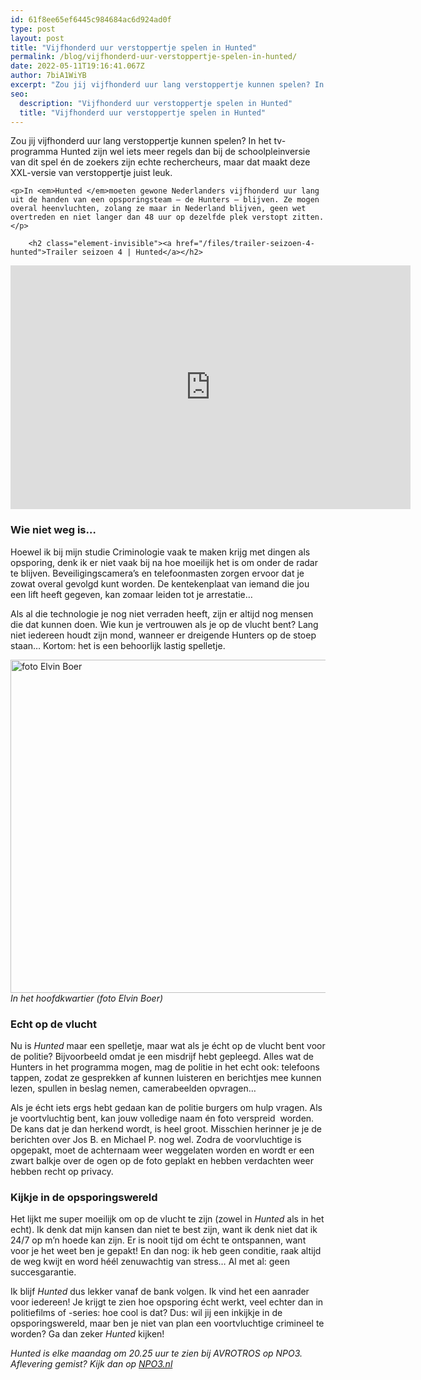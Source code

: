 ```yaml
---
id: 61f8ee65ef6445c984684ac6d924ad0f
type: post
layout: post
title: "Vijfhonderd uur verstoppertje spelen in Hunted"
permalink: /blog/vijfhonderd-uur-verstoppertje-spelen-in-hunted/
date: 2022-05-11T19:16:41.067Z
author: 7biA1WiYB
excerpt: "Zou jij vijfhonderd uur lang verstoppertje kunnen spelen? In het tv-programma Hunted zijn wel iets meer regels dan bij de schoolpleinversie van dit spel én de zoekers zijn echte rechercheurs, maar dat maakt deze XXL-versie van verstoppertje juist leuk.   "
seo:
  description: "Vijfhonderd uur verstoppertje spelen in Hunted"
  title: "Vijfhonderd uur verstoppertje spelen in Hunted"
---
```

Zou jij vijfhonderd uur lang verstoppertje kunnen spelen? In het tv-programma Hunted zijn wel iets meer regels dan bij de schoolpleinversie van dit spel én de zoekers zijn echte rechercheurs, maar dat maakt deze XXL-versie van verstoppertje juist leuk.   

    <p>In <em>Hunted </em>moeten gewone Nederlanders vijfhonderd uur lang uit de handen van een opsporingsteam – de Hunters – blijven. Ze mogen overal heenvluchten, zolang ze maar in Nederland blijven, geen wet overtreden en niet langer dan 48 uur op dezelfde plek verstopt zitten.</p>
<p><div class="media media-element-container media-default"><div id="file-538816" class="file file-video file-video-youtube">

        <h2 class="element-invisible"><a href="/files/trailer-seizoen-4-hunted">Trailer seizoen 4 | Hunted</a></h2>
    
  
  <div class="content">
    <div class="media-youtube-video media-element file-default media-youtube-1">
  <iframe class="media-youtube-player" width="640" height="390" title="Trailer seizoen 4 | Hunted" src="https://www.youtube.com/embed/BnstRWns3nc?wmode=opaque&controls=" name="Trailer seizoen 4 | Hunted" frameborder="0" allowfullscreen="">Video van Trailer seizoen 4 | Hunted</iframe>
</div>
  </div>

  
</div>
</div>
<h3><strong>Wie niet weg is…</strong></h3>
<p>Hoewel ik bij mijn studie Criminologie vaak te maken krijg met dingen als opsporing, denk ik er niet vaak bij na hoe moeilijk het is om onder de radar te blijven. Beveiligingscamera’s en telefoonmasten zorgen ervoor dat je zowat overal gevolgd kunt worden. De kentekenplaat van iemand die jou een lift heeft gegeven, kan zomaar leiden tot je arrestatie…</p>
<p>Als al die technologie je nog niet verraden heeft, zijn er altijd nog mensen die dat kunnen doen. Wie kun je vertrouwen als je op de vlucht bent? Lang niet iedereen houdt zijn mond, wanneer er dreigende Hunters op de stoep staan… Kortom: het is een behoorlijk lastig spelletje.</p>
<p><div class="media media-element-container media-default"><div id="file-538815" class="file file-image file-image-jpeg">

        
  
  <div class="content">
    <img alt="foto Elvin Boer" title="foto Elvin Boer" height="533" width="800" class="media-element file-default" data-delta="2" src="https://original.sevendays.nl/sites/default/files/hq.-690522.jpg">  </div>

  
</div>
</div><em>In het hoofdkwartier (foto Elvin Boer)</em>
<h3><strong>Echt op de vlucht</strong></h3>
<p>Nu is <em>Hunted </em>maar een spelletje, maar wat als je écht op de vlucht bent voor de politie? Bijvoorbeeld omdat je een misdrijf hebt gepleegd. Alles wat de Hunters in het programma mogen, mag de politie in het echt ook: telefoons tappen, zodat ze gesprekken af kunnen luisteren en berichtjes mee kunnen lezen, spullen in beslag nemen, camerabeelden opvragen…</p>
<p>Als je écht iets ergs hebt gedaan kan de politie burgers om hulp vragen. Als je voortvluchtig bent, kan jouw volledige naam én foto verspreid  worden. De kans dat je dan herkend wordt, is heel groot. Misschien herinner je je de berichten over Jos B. en Michael P. nog wel. Zodra de voorvluchtige is opgepakt, moet de achternaam weer weggelaten worden en wordt er een zwart balkje over de ogen op de foto geplakt en hebben verdachten weer hebben recht op privacy.</p>
<h3><strong>Kijkje in de opsporingswereld</strong></h3>
<p>Het lijkt me super moeilijk om op de vlucht te zijn (zowel in <em>Hunted </em>als in het echt). Ik denk dat mijn kansen dan niet te best zijn, want ik denk niet dat ik 24/7 op m’n hoede kan zijn. Er is nooit tijd om écht te ontspannen, want voor je het weet ben je gepakt! En dan nog: ik heb geen conditie, raak altijd de weg kwijt en word héél zenuwachtig van stress… Al met al: geen succesgarantie.</p>
<p>Ik blijf <em>Hunted </em>dus lekker vanaf de bank volgen. Ik vind het een aanrader voor iedereen! Je krijgt te zien hoe opsporing écht werkt, veel echter dan in politiefilms of -series: hoe cool is dat? Dus: wil jij een inkijkje in de opsporingswereld, maar ben je niet van plan een voortvluchtige crimineel te worden? Ga dan zeker <em>Hunted </em>kijken!</p>
<p><em>Hunted is elke maandag om 20.25 uur te zien bij AVROTROS op NPO3. Aflevering gemist? Kijk dan op <a href="https://www.npo3.nl/hunted/AT_2056755" target="_blank">NPO3.nl</a></em></p>  
